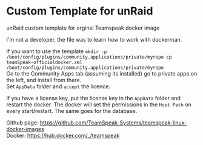 # Custom Template for unRaid
unRaid custom template for orginal Teamspeak docker image

I'm not a developer, the file was to learn how to work with dockerman.

If you want to use the template ```mkdir -p /boot/config/plugins/community.applications/private/myrepo
cp teamSpeak-officialdocker.xml /boot/config/plugins/community.applications/private/myrepo```<br>
Go to the Community Apps tab (assuming its installed) go to private apps on the left, and install from there.<br>
Set ```AppData``` folder and ```accept``` the licence.

If you have a license key, put the license key in the ```AppData``` folder and restart the docker. The docker will set the permissions in the ```Host Path``` on every start/restart. The same goes for the database.

Github page: https://github.com/TeamSpeak-Systems/teamspeak-linux-docker-images<br>
Docker: https://hub.docker.com/_/teamspeak
